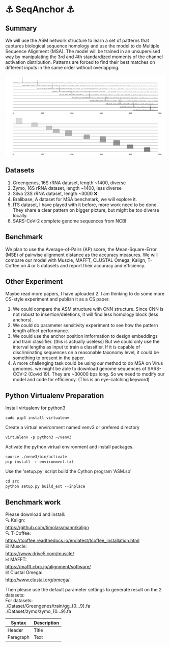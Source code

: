 # :anchor: SeqAnchor :anchor:

## Summary
We will use the ASM network structure to learn a set of patterns that captures biological sequence homology and use the model to do Multiple Sequence Alignment (MSA). The model will be trained in an unsupervised way by manipulating the 3rd and 4th standardized moments of the channel activation distribution. Patterns are forced to find their best matches on different inputs in the same order without overlapping.

![Test Image 1](gray_spike.png)
![Test Image 1](gray_anchor.png)

## Datasets
1. Greengenes, 16S rRNA dataset, length ~1400, diverse<br />
2. Zymo, 16S rRNA dataset, length ~1400, less diverse<br />
3. Silva 23S rRNA dataset, length ~3000 :x: <br />
4. Bralibase, A dataset for MSA benchmark, we will explore it.<br />
5. ITS dataset, I have played with it before, more work need to be done. They share a clear pattern on bigger picture, but might be too diverse locally.<br />
6. SARS-CoV-2 complete genome sequences from NCBI

## Benchmark
We plan to use the Average-of-Pairs (AP) score, the Mean-Square-Error (MSE) of pairwise alignment distance as the accuracy measures. We will compare our model with Muscle, MAFFT, CLUSTAL Omega, Kalign, T-Coffee on 4 or 5 datasets and report their accuracy and efficiency.

## Other Experiment
Maybe read more papers, I have uploaded 2. I am thinking to do some more CS-style experiment and publish it as a CS paper. <br />
1. We could compare the ASM structure with CNN structure. Since CNN is not robust to insertion/deletions, it will find less homology block (less anchors).<br />
2. We could do parameter sensitivity experiment to see how the pattern length affect performance.
3. We could use the anchor position imformation to design embeddings and train classifier. (this is actually useless) But we could only use the interval lengths as input to train a classifier. If it is capable of discriminating sequences on a reasonable taxonomy level, it could be something to present in the paper.
4. A more challenging task could be using our method to do MSA on Virus genomes. we might be able to download genome sequences of SARS-COV-2 (Covid 19). They are ~30000 bps long. So we need to modify our model and code for efficiency. (This is an eye-catching keyword)


## Python Virtualenv Preparation
Install virtualenv for python3
```
sudo pip3 install virtualenv
```
Create a virtual environment named venv3 or prefered directory
```
virtualenv -p python3 ~/venv3
```
Activate the python virtual environment and install packages.
```
source ./venv3/bin/activate
pip install -r environment.txt
```
Use the 'setup.py' script build the Cython program 'ASM.so'
```
cd src
python setup.py build_ext --inplace
```

## Benchmark work
Please download and install:<br />
:mag: Kalign:<br />
https://github.com/timolassmann/kalign <br />
:mag: T-Coffee:<br />
https://tcoffee.readthedocs.io/en/latest/tcoffee_installation.html<br />
:ballot_box_with_check: Muscle:<br />
https://www.drive5.com/muscle/<br />
:ballot_box_with_check: MAFFT:<br />
https://mafft.cbrc.jp/alignment/software/<br />
:ballot_box_with_check: Clustal Omega:<br />
http://www.clustal.org/omega/<br />


Then please use the default parameter settings to generate result on the 2 datasets:<br />
For datasets:<br />
./Dataset/Greengenes/train/gg_{0...9}.fa <br />
./Dataset/zymo/zymo_{0...9}.fa <br />



| Syntax      | Description |
| ----------- | ----------- |
| Header      | Title       |
| Paragraph   | Text        |
